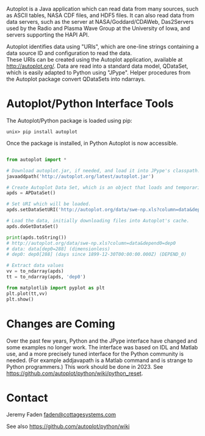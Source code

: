 Autoplot is a Java application which can read data from many sources, such as ASCII tables, NASA CDF files, and HDF5 files.  It can 
also read data from data servers, such as the server at NASA/Goddard/CDAWeb, Das2Servers used by the Radio and
Plasma Wave Group at the University of Iowa, and servers supporting the HAPI API.

Autoplot identifies data using "URIs", which are one-line strings containing a data source ID and configuration to read the data.  
These URIs can be created using the Autoplot application, available at http://autoplot.org/.
Data are read into a standard data model, QDataSet, which is easily adapted to Python using "JPype".
Helper procedures from the Autoplot package convert QDataSets into ndarrays.

# Autoplot/Python Interface Tools

The Autoplot/Python package is loaded using pip:

```sh-session
unix> pip install autoplot
```


Once the package is installed, in Python Autoplot is now accessible.

```python

from autoplot import *

# Download autoplot.jar, if needed, and load it into JPype's classpath.
javaaddpath('http://autoplot.org/latest/autoplot.jar')

# Create Autoplot Data Set, which is an object that loads and temporarily holds data.
apds = APDataSet()

# Set URI which will be loaded.
apds.setDataSetURI('http://autoplot.org/data/swe-np.xls?column=data&depend0=dep0')

# Load the data, initially downloading files into Autoplot's cache.
apds.doGetDataSet()

print(apds.toString())
# http://autoplot.org/data/swe-np.xls?column=data&depend0=dep0
# data: data[dep0=288] (dimensionless)
# dep0: dep0[288] (days since 1899-12-30T00:00:00.000Z) (DEPEND_0)

# Extract data values
vv = to_ndarray(apds)
tt = to_ndarray(apds, 'dep0')

from matplotlib import pyplot as plt
plt.plot(tt,vv)
plt.show()
```

# Changes are Coming
Over the past few years, Python and the JPype interface have changed and some examples no longer work.  The interface
was based on IDL and Matlab use, and a more precisely tuned interface for the Python community is needed.  (For example addjavapath is a Matlab command and is strange to Python programmers.)  This work should be done in 2023.  See https://github.com/autoplot/python/wiki/python_reset.

# Contact
Jeremy Faden <faden@cottagesystems.com>

See also https://github.com/autoplot/python/wiki
